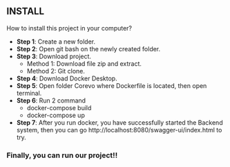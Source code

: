 ## INSTALL

How to install this project in your computer?  
- **Step 1**: Create a new folder.
- **Step 2**: Open git bash on the newly created folder.
- **Step 3**: Download project.
  - Method 1: Download file zip and extract.
  - Method 2: Git clone.
- **Step 4**: Download Docker Desktop.
- **Step 5**: Open folder Corevo where Dockerfile is located, then open terminal.
- **Step 6**: Run 2 command
  - docker-compose build
  - docker-compose up
- **Step 7**: After you run docker, you have successfully started the Backend system, then you can go http://localhost:8080/swagger-ui/index.html to try.
### Finally, you can run our project!!
